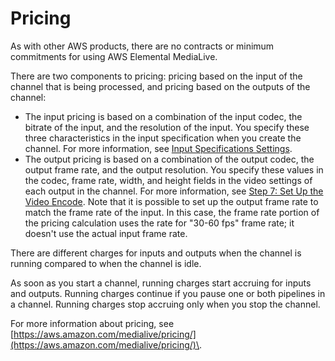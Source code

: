 # Pricing<a name="pricing"></a>

As with other AWS products, there are no contracts or minimum commitments for using AWS Elemental MediaLive\.

There are two components to pricing: pricing based on the input of the channel that is being processed, and pricing based on the outputs of the channel:
+ The input pricing is based on a combination of the input codec, the bitrate of the input, and the resolution of the input\. You specify these three characteristics in the input specification when you create the channel\. For more information, see [Input Specifications Settings](input-specification.md)\. 
+ The output pricing is based on a combination of the output codec, the output frame rate, and the output resolution\. You specify these values in the codec, frame rate, width, and height fields in the video settings of each output in the channel\. For more information, see [Step 7: Set Up the Video Encode](creating-a-channel-step6.md)\. Note that it is possible to set up the output frame rate to match the frame rate of the input\. In this case, the frame rate portion of the pricing calculation uses the rate for "30\-60 fps" frame rate; it doesn't use the actual input frame rate\.

There are different charges for inputs and outputs when the channel is running compared to when the channel is idle\.

As soon as you start a channel, running charges start accruing for inputs and outputs\. Running charges continue if you pause one or both pipelines in a channel\. Running charges stop accruing only when you stop the channel\.

For more information about pricing, see [https://aws.amazon.com/medialive/pricing/](https://aws.amazon.com/medialive/pricing/)\. 